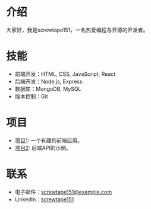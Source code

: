 # 介绍
大家好，我是screwtape151，一名热爱编程与开源的开发者。

# 技能
- 前端开发：HTML, CSS, JavaScript, React
- 后端开发：Node.js, Express
- 数据库：MongoDB, MySQL
- 版本控制：Git

# 项目
- [项目1](https://github.com/screwtape151/project1): 一个有趣的前端应用。
- [项目2](https://github.com/screwtape151/project2): 后端API的示例。

# 联系
- 电子邮件：screwtape151@example.com
- LinkedIn：[screwtape151](https://www.linkedin.com/in/screwtape151)